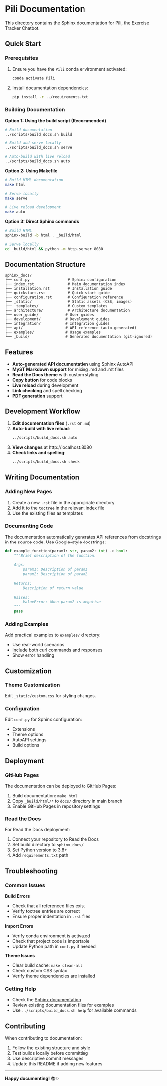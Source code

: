 # Pili Documentation

This directory contains the Sphinx documentation for Pili, the Exercise Tracker Chatbot.

## Quick Start

### Prerequisites

1. Ensure you have the `Pili` conda environment activated:
   ```bash
   conda activate Pili
   ```

2. Install documentation dependencies:
   ```bash
   pip install -r ../requirements.txt
   ```

### Building Documentation

**Option 1: Using the build script (Recommended)**

```bash
# Build documentation
../scripts/build_docs.sh build

# Build and serve locally
../scripts/build_docs.sh serve

# Auto-build with live reload
../scripts/build_docs.sh auto
```

**Option 2: Using Makefile**

```bash
# Build HTML documentation
make html

# Serve locally
make serve

# Live reload development
make auto
```

**Option 3: Direct Sphinx commands**

```bash
# Build HTML
sphinx-build -b html . _build/html

# Serve locally
cd _build/html && python -m http.server 8080
```

## Documentation Structure

```
sphinx_docs/
├── conf.py                 # Sphinx configuration
├── index.rst               # Main documentation index
├── installation.rst        # Installation guide
├── quickstart.rst          # Quick start guide
├── configuration.rst       # Configuration reference
├── _static/                # Static assets (CSS, images)
├── _templates/             # Custom templates
├── architecture/           # Architecture documentation
├── user_guide/            # User guides
├── development/           # Development guides
├── integration/           # Integration guides
├── api/                   # API reference (auto-generated)
├── examples/              # Usage examples
└── _build/                # Generated documentation (git-ignored)
```

## Features

- **Auto-generated API documentation** using Sphinx AutoAPI
- **MyST Markdown support** for mixing .md and .rst files
- **Read the Docs theme** with custom styling
- **Copy button** for code blocks
- **Live reload** during development
- **Link checking** and spell checking
- **PDF generation** support

## Development Workflow

1. **Edit documentation files** (`.rst` or `.md`)
2. **Auto-build with live reload**:
   ```bash
   ../scripts/build_docs.sh auto
   ```
3. **View changes** at http://localhost:8080
4. **Check links and spelling**:
   ```bash
   ../scripts/build_docs.sh check
   ```

## Writing Documentation

### Adding New Pages

1. Create a new `.rst` file in the appropriate directory
2. Add it to the `toctree` in the relevant index file
3. Use the existing files as templates

### Documenting Code

The documentation automatically generates API references from docstrings in the source code. Use Google-style docstrings:

```python
def example_function(param1: str, param2: int) -> bool:
    """Brief description of the function.
    
    Args:
        param1: Description of param1
        param2: Description of param2
        
    Returns:
        Description of return value
        
    Raises:
        ValueError: When param2 is negative
    """
    pass
```

### Adding Examples

Add practical examples to `examples/` directory:
- Use real-world scenarios
- Include both curl commands and responses
- Show error handling

## Customization

### Theme Customization

Edit `_static/custom.css` for styling changes.

### Configuration

Edit `conf.py` for Sphinx configuration:
- Extensions
- Theme options
- AutoAPI settings
- Build options

## Deployment

### GitHub Pages

The documentation can be deployed to GitHub Pages:

1. Build documentation: `make html`
2. Copy `_build/html/*` to `docs/` directory in main branch
3. Enable GitHub Pages in repository settings

### Read the Docs

For Read the Docs deployment:

1. Connect your repository to Read the Docs
2. Set build directory to `sphinx_docs/`
3. Set Python version to 3.8+
4. Add `requirements.txt` path

## Troubleshooting

### Common Issues

**Build Errors**
- Check that all referenced files exist
- Verify toctree entries are correct
- Ensure proper indentation in `.rst` files

**Import Errors**
- Verify conda environment is activated
- Check that project code is importable
- Update Python path in `conf.py` if needed

**Theme Issues**
- Clear build cache: `make clean-all`
- Check custom CSS syntax
- Verify theme dependencies are installed

### Getting Help

- Check the [Sphinx documentation](https://www.sphinx-doc.org/)
- Review existing documentation files for examples
- Use `../scripts/build_docs.sh help` for available commands

## Contributing

When contributing to documentation:

1. Follow the existing structure and style
2. Test builds locally before committing
3. Use descriptive commit messages
4. Update this README if adding new features

---

**Happy documenting!** 📚✨ 